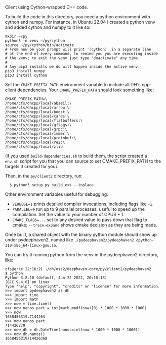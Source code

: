 Client using Cython-wrapped C++ code.

To build the code in this directory, you need a python environment with cython and numpy.
For instance, in Ubuntu 22.04 I created a python venv and added cython and numpy to it like so:

```
mkdir ~/py
python3 -m venv ~/py/cython
source ~/py/cython/bin/activate
# From now on your prompt will print '(cython)' in a separate line
# at the end of every command, to remind you you are executing inside
# the venv; to exit the venv just type "deactivate" any time.
#
# Any pip3 installs we do will happen inside the active venv.
pip3 install numpy
pip3 install cython
```

Set the `CMAKE_PREFIX_PATH` environment variable to include all DH's cpp-client dependencies.
Your `CMAKE_PREFIX_PATH` should look something like:

```
CMAKE_PREFIX_PATH=\
/home/cfs/dhcpp/local/abseil:\
/home/cfs/dhcpp/local/arrow:\
/home/cfs/dhcpp/local/boost:\
/home/cfs/dhcpp/local/cares:\
/home/cfs/dhcpp/local/flatbuffers:\
/home/cfs/dhcpp/local/gflags:\
/home/cfs/dhcpp/local/grpc:\
/home/cfs/dhcpp/local/immer:\
/home/cfs/dhcpp/local/protobuf:\
/home/cfs/dhcpp/local/re2:\
/home/cfs/dhcpp/local/zlib
```

(if you used `build-dependencies.sh` to build them, the script created a `env.sh` script for you
that you can source to set CMAKE_PREFIX_PATH to the targets it created for you).

Then, in the `py/client2` directory, run:

```
  $ python3 setup.py build_ext --inplace
```

Other environment variables useful for debugging:

* `VERBOSE=1` prints detailed compiler invocations, including flags like `-I`.
* `PARALLEL=9` run up to 9 parallel processes, useful to speed up the compilation.  Set the value to your number of CPUS + 1.
* `CMAKE_FLAGS=...` set to any desired value to pass down that flag to cmake; `--trace-expand` shows cmake decision as they are being made.

Once built, a shared object with the binary python module should show up under pydeephaven2, named like
`./pydeephaven2/pydeephaven2.cpython-310-x86_64-linux-gnu.so`.

You can try it running python from the venv in the pydeephaven2 directory, like:

```
cfs@erke 22:18:21 ~/dh/oss2/deephaven-core/py/client2/pydeephaven2
$ python
Python 3.8.10 (default, Jun 22 2022, 20:18:18)
[GCC 9.4.0] on linux
Type "help", "copyright", "credits" or "license" for more information.
>>> import pydeephaven2 as dh
>>> import time
>>> import math
>>> now = time.time()
>>> now_nanos_part = int(math.modf(now)[0] * 1000 * 1000 * 1000)
>>> now
1658456319.7144263
>>> now_nanos_part
714426279
>>> now_dh = dh.DateTime(nanos=int(now * 1000 * 1000 * 1000))
>>> now_dh.nanos()
1658456319714426368
```